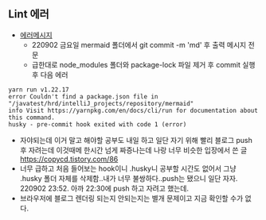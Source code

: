 ## Lint 에러

- [에러메시지](Errors/LintError.md)
  - 220902 금요일 mermaid 폴더에서 git commit -m 'md' 후 출력 메시지 전문
  - 급한대로 node_modules 폴더와 package-lock 파일 제거 후 commit 실행 후 다음 에러
```shell
yarn run v1.22.17
error Couldn't find a package.json file in "/javatest/hrd/intelliJ_projects/repository/mermaid"
info Visit https://yarnpkg.com/en/docs/cli/run for documentation about this command.
husky - pre-commit hook exited with code 1 (error)

```
- 자야되는데 이거 말고 해야할 공부도 내일 하고 일단 자기 위해 빨리 블로그 push 후 자려는데 이것때메 한시간 넘게 짜증나는데 나랑 너무 비슷한 입장에서 쓴 글 https://copycd.tistory.com/86
- 너무 급하고 처음 들어보는 hook이니 .husky니 공부할 시간도 없어서 그냥 .husky 폴더 자체를 삭제함..내가 너무 불쌍하다..push는 됐으니 일단 자자. 220902 23:52. 아까 22:30에 push 하고 자려고 했는데.
- 브라우저에 블로그 렌더링 되는지 안되는지는 별개 문제이고 지금 확인할 수가 없다.

